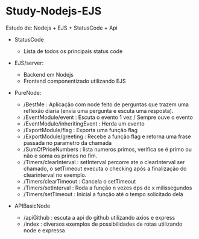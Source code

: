 # Study-Nodejs-EJS

Estudo de: Nodejs + EJS + StatusCode + Api

* StatusCode
    - Lista de todos os principais status code
  
* EJS/server: 
    - Backend em Nodejs
    - Frontend componentizado utilizando EJS

* PureNode:
    - /BestMe : Aplicação com node feito de perguntas que trazem uma reflexão diaria (envia uma pergunta e escuta uma resposta).
    - /EventModule/event : Escuta o evento 1 vez / Sempre ouve o evento
    - /EventModule/inheritingEvent : Herda um evento
    - /ExportModule/flag : Exporta uma função flag
    - /ExportModule/greeting : Recebe a função flag e retorna uma frase passada no parametro da chamada
    - /SumOfPriceNumbers : lista numeros primos, verifica se é primo ou não e soma os primos no fim.
    - /Timers/clearInterval : setInterval percorre ate o clearInterval ser chamado, o setTimeout executa o checking após a finalização do clearinterval no exemplo.
    - /Timers/clearTimeout : Cancela o setTimeout
    - /Timers/setInterval : Roda a função n vezes dps de x milissegundos
    - /Timers/setTimeout : Inicial a função até o tempo solicitado dela
    
* APIBasicNode
    - /apiGithub : escuta a api do github utilizando axios e express
    - /index : diversos exemplos de possibilidades de rotas utilizando node e expressa



